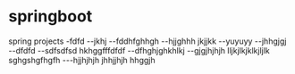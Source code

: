 # springboot
spring projects
-fdfd
--jkhj
--fddhfghhgh
--hjjghhh jkjjkk
--yuyuyy
--jhhgjgj
--dfdfd
--sdfsdfsd hkhggfffdfdf
--dfhghjghkhlkj
--gjgjhjhjh lljkjlkjklkjljlk sghgshgfhgfh
---hjjhjhjh
jhhjjhjh hhggjh
